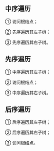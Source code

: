 ## 中序遍历

① 访问根结点；

② 先序遍历其左子树；

③ 先序遍历其右子树。

## 先序遍历

① 中序遍历其左子树；

② 访问根结点；

③ 中序遍历其右子树。

## 后序遍历

① 后序遍历其左子树；

② 后序遍历其右子树；

③ 访问根结点。


